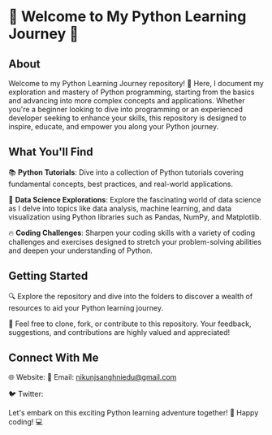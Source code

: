 # 🌟 Welcome to My Python Learning Journey 🐍

## About

Welcome to my Python Learning Journey repository! 
🚀 Here, I document my exploration and mastery of Python programming, starting from the basics and advancing into more complex concepts and applications.
Whether you're a beginner looking to dive into programming or an experienced developer seeking to enhance your skills, this repository is designed to inspire, educate, and empower you along your Python journey.

## What You'll Find

📚 **Python Tutorials**: Dive into a collection of Python tutorials covering fundamental concepts, best practices, and real-world applications.

🔬 **Data Science Explorations**: Explore the fascinating world of data science as I delve into topics like data analysis, machine learning, and data visualization using Python libraries such as Pandas, NumPy, and Matplotlib.

🔥 **Coding Challenges**: Sharpen your coding skills with a variety of coding challenges and exercises designed to stretch your problem-solving abilities and deepen your understanding of Python.
## Getting Started

🔍 Explore the repository and dive into the folders to discover a wealth of resources to aid your Python learning journey.

📝 Feel free to clone, fork, or contribute to this repository. Your feedback, suggestions, and contributions are highly valued and appreciated!

## Connect With Me

🌐 Website: 
📧 Email: nikunjsanghniedu@gmail.com

🐦 Twitter: 

Let's embark on this exciting Python learning adventure together! 🎉 Happy coding! 💻
